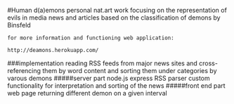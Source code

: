 #Human d(a)emons
	personal nat.art work focusing on the representation of evils in media news and articles
	based on the classification of demons by Binsfeld

	for more information and functioning web application:

	http://deamons.herokuapp.com/
###implementation
	reading RSS feeds from major news sites and cross-referencing
	them by word content and sorting them under categories
	by varous demons
#####server part
	node.js express
	RSS parser
	custom functionality for interpretation and sorting of the news
#####front end part
	web page returning different demon on a given interval